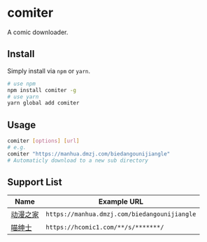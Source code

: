 # comiter

A comic downloader.

## Install

Simply install via `npm` or `yarn`.

```bash
# use npm
npm install comiter -g
# use yarn
yarn global add comiter
```

## Usage

```bash
comiter [options] [url]
# e.g.
comiter "https://manhua.dmzj.com/biedangounijiangle"
# Automaticly download to a new sub directory
```

## Support List

Name                                | Example URL
----                                | -----------
[动漫之家](https://manhua.dmzj.com/) | `https://manhua.dmzj.com/biedangounijiangle`
[喵绅士](https://acgfan.me/)         | `https://hcomic1.com/**/s/*******/`
